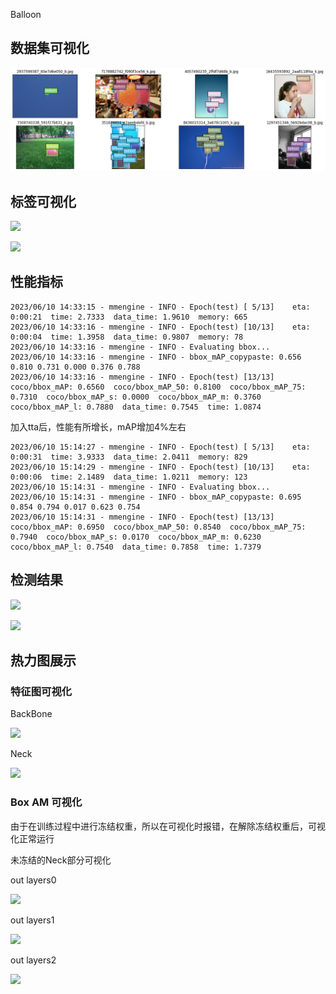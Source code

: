 Balloon

## 数据集可视化

![](MMdetection/data-vis/trainanno.png)

## 标签可视化

![](C:\Users\11139\Desktop\openmmlab\MMdetection\vis\trainanno.png)

![](C:\Users\11139\Desktop\openmmlab\MMdetection\vis\valcoco.png)



## 性能指标

```
2023/06/10 14:33:15 - mmengine - INFO - Epoch(test) [ 5/13]    eta: 0:00:21  time: 2.7333  data_time: 1.9610  memory: 665  
2023/06/10 14:33:16 - mmengine - INFO - Epoch(test) [10/13]    eta: 0:00:04  time: 1.3958  data_time: 0.9807  memory: 78  
2023/06/10 14:33:16 - mmengine - INFO - Evaluating bbox...
2023/06/10 14:33:16 - mmengine - INFO - bbox_mAP_copypaste: 0.656 0.810 0.731 0.000 0.376 0.788
2023/06/10 14:33:16 - mmengine - INFO - Epoch(test) [13/13]    coco/bbox_mAP: 0.6560  coco/bbox_mAP_50: 0.8100  coco/bbox_mAP_75: 0.7310  coco/bbox_mAP_s: 0.0000  coco/bbox_mAP_m: 0.3760  coco/bbox_mAP_l: 0.7880  data_time: 0.7545  time: 1.0874
```

加入tta后，性能有所增长，mAP增加4%左右

```
2023/06/10 15:14:27 - mmengine - INFO - Epoch(test) [ 5/13]    eta: 0:00:31  time: 3.9333  data_time: 2.0411  memory: 829  
2023/06/10 15:14:29 - mmengine - INFO - Epoch(test) [10/13]    eta: 0:00:06  time: 2.1489  data_time: 1.0211  memory: 123  
2023/06/10 15:14:31 - mmengine - INFO - Evaluating bbox...
2023/06/10 15:14:31 - mmengine - INFO - bbox_mAP_copypaste: 0.695 0.854 0.794 0.017 0.623 0.754
2023/06/10 15:14:31 - mmengine - INFO - Epoch(test) [13/13]    coco/bbox_mAP: 0.6950  coco/bbox_mAP_50: 0.8540  coco/bbox_mAP_75: 0.7940  coco/bbox_mAP_s: 0.0170  coco/bbox_mAP_m: 0.6230  coco/bbox_mAP_l: 0.7540  data_time: 0.7858  time: 1.7379
```



## 检测结果

![](C:\Users\11139\Desktop\openmmlab\MMdetection\test.png)

![](C:\Users\11139\Desktop\openmmlab\MMdetection\test1.png)

## 热力图展示

### 特征图可视化

BackBone

![](C:\Users\11139\Desktop\openmmlab\MMdetection\balloonbackbone.png)

Neck

![](C:\Users\11139\Desktop\openmmlab\MMdetection\balloonneck.png)

### Box AM 可视化

由于在训练过程中进行冻结权重，所以在可视化时报错，在解除冻结权重后，可视化正常运行

未冻结的Neck部分可视化

out layers0

![](C:\Users\11139\Desktop\openmmlab\MMdetection\balloonstage0.png)

out layers1

![](C:\Users\11139\Desktop\openmmlab\MMdetection\balloonstage1.png)

out layers2

![](C:\Users\11139\Desktop\openmmlab\MMdetection\balloonstage2.png)

